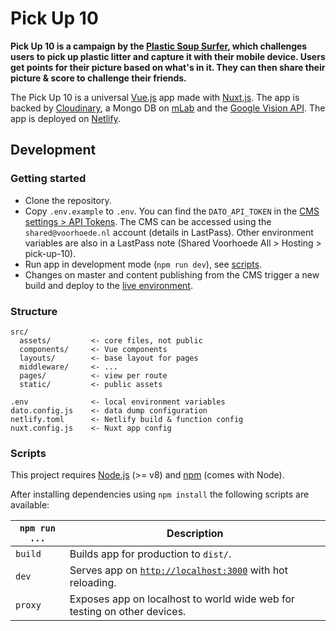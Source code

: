 # Pick Up 10

**Pick Up 10 is a campaign by the [Plastic Soup Surfer](https://www.plasticsoupsurfer.org/), which challenges users to pick up plastic litter and capture it with their mobile device. Users get points for their picture based on what's in it. They can then share their picture & score to challenge their friends.**

The Pick Up 10 is a universal [Vue.js](https://vuejs.org/) app made with [Nuxt.js](https://nuxtjs.org/). The app is backed by [Cloudinary](https://cloudinary.com/), a Mongo DB on [mLab](https://mlab.com/) and the [Google Vision API](https://cloud.google.com/vision/). The app is deployed on [Netlify](https://www.netlify.com/).


## Development

### Getting started

* Clone the repository.
* Copy `.env.example` to `.env`. You can find the `DATO_API_TOKEN` in the [CMS settings > API Tokens](https://pick-up-10.admin.datocms.com/admin/access_tokens/9209/edit). The CMS can be accessed using the `shared@voorhoede.nl` account (details in LastPass). Other environment variables are also in a LastPass note (Shared Voorhoede All > Hosting > pick-up-10).
* Run app in development mode (`npm run dev`), see [scripts](#scripts).
* Changes on master and content publishing from the CMS trigger a new build and deploy to the [live environment](https://pick-up-10.netlify.com/).

### Structure

```
src/
  assets/         <- core files, not public
  components/     <- Vue components
  layouts/        <- base layout for pages
  middleware/     <- ...
  pages/          <- view per route
  static/         <- public assets

.env              <- local environment variables
dato.config.js    <- data dump configuration
netlify.toml      <- Netlify build & function config
nuxt.config.js    <- Nuxt app config
```

### Scripts

This project requires [Node.js](http://nodejs.org/) (>= v8) and [npm](https://npmjs.org/) (comes with Node).

After installing dependencies using `npm install` the following scripts are available:

`npm run ...` | Description
---|---
`build` | Builds app for production to `dist/`.
`dev` | Serves app on [`http://localhost:3000`](http://localhost:3000) with hot reloading.
`proxy` | Exposes app on localhost to world wide web for testing on other devices.